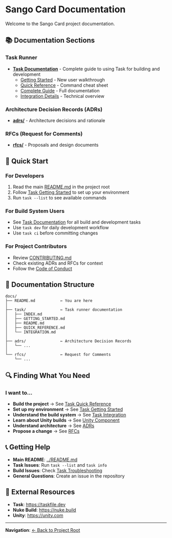 # Sango Card Documentation

Welcome to the Sango Card project documentation.

## 📚 Documentation Sections

### Task Runner
- **[Task Documentation](task/)** - Complete guide to using Task for building and development
  - [Getting Started](task/GETTING_STARTED.md) - New user walkthrough
  - [Quick Reference](task/QUICK_REFERENCE.md) - Command cheat sheet
  - [Complete Guide](task/README.md) - Full documentation
  - [Integration Details](task/INTEGRATION.md) - Technical overview

### Architecture Decision Records (ADRs)
- **[adrs/](adrs/)** - Architecture decisions and rationale

### RFCs (Request for Comments)
- **[rfcs/](rfcs/)** - Proposals and design documents

## 🚀 Quick Start

### For Developers
1. Read the main [README.md](../README.md) in the project root
2. Follow [Task Getting Started](task/GETTING_STARTED.md) to set up your environment
3. Run `task --list` to see available commands

### For Build System Users
- See [Task Documentation](task/) for all build and development tasks
- Use `task dev` for daily development workflow
- Use `task ci` before committing changes

### For Project Contributors
- Review [CONTRIBUTING.md](../CONTRIBUTING.md)
- Check existing ADRs and RFCs for context
- Follow the [Code of Conduct](../CODE_OF_CONDUCT.md)

## 📁 Documentation Structure

```
docs/
├── README.md           ← You are here
│
├── task/               ← Task runner documentation
│   ├── INDEX.md
│   ├── GETTING_STARTED.md
│   ├── README.md
│   ├── QUICK_REFERENCE.md
│   └── INTEGRATION.md
│
├── adrs/               ← Architecture Decision Records
│   └── ...
│
└── rfcs/               ← Request for Comments
    └── ...
```

## 🔍 Finding What You Need

### I want to...
- **Build the project** → See [Task Quick Reference](task/QUICK_REFERENCE.md)
- **Set up my environment** → See [Task Getting Started](task/GETTING_STARTED.md)
- **Understand the build system** → See [Task Integration](task/INTEGRATION.md)
- **Learn about Unity builds** → See [Unity Component](../build/nuke/build/Components/README.md)
- **Understand architecture** → See [ADRs](adrs/)
- **Propose a change** → See [RFCs](rfcs/)

## 📞 Getting Help

- **Main README**: [../README.md](../README.md)
- **Task Issues**: Run `task --list` and `task info`
- **Build Issues**: Check [Task Troubleshooting](task/README.md#troubleshooting)
- **General Questions**: Create an issue in the repository

## 🔗 External Resources

- **Task**: https://taskfile.dev
- **Nuke Build**: https://nuke.build
- **Unity**: https://unity.com

---

**Navigation**: [← Back to Project Root](../README.md)
